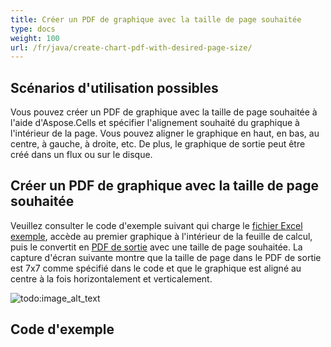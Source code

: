 ```yaml
---
title: Créer un PDF de graphique avec la taille de page souhaitée
type: docs
weight: 100
url: /fr/java/create-chart-pdf-with-desired-page-size/
---
```


## **Scénarios d'utilisation possibles**
Vous pouvez créer un PDF de graphique avec la taille de page souhaitée à l'aide d'Aspose.Cells et spécifier l'alignement souhaité du graphique à l'intérieur de la page. Vous pouvez aligner le graphique en haut, en bas, au centre, à gauche, à droite, etc. De plus, le graphique de sortie peut être créé dans un flux ou sur le disque.
## **Créer un PDF de graphique avec la taille de page souhaitée**
Veuillez consulter le code d'exemple suivant qui charge le [fichier Excel exemple](64716912.xlsx), accède au premier graphique à l'intérieur de la feuille de calcul, puis le convertit en [PDF de sortie](64716911.pdf) avec une taille de page souhaitée. La capture d'écran suivante montre que la taille de page dans le PDF de sortie est 7x7 comme spécifié dans le code et que le graphique est aligné au centre à la fois horizontalement et verticalement. 

![todo:image_alt_text](create-chart-pdf-with-desired-page-size_1.png)
## **Code d'exemple**
